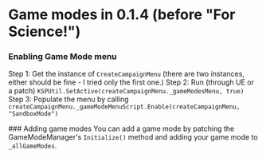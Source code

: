 # Game modes in 0.1.4 (before "For Science!")

### Enabling Game Mode menu
Step 1:
  Get the instance of `CreateCampaignMenu` (there are two instances, either should be fine - I tried only the first one.)
Step 2:
  Run (through UE or a patch) `KSPUtil.SetActive(createCampaignMenu._gameModesMenu, true)`
Step 3:
  Populate the menu by calling `createCampaignMenu._gameModeMenuScript.Enable(createCampaignMenu, "SandboxMode")`

### Adding game modes
You can add a game mode by patching the GameModeManager's `Initialize()` method and adding your game mode to `_allGameModes`.
